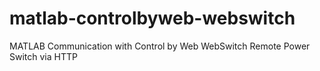 # matlab-controlbyweb-webswitch
MATLAB Communication with Control by Web WebSwitch Remote Power Switch via HTTP
